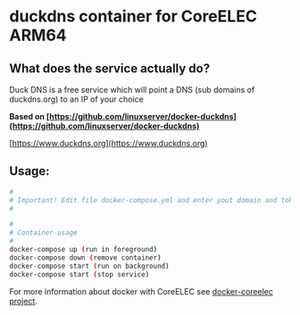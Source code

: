 # duckdns container for CoreELEC ARM64

## What does the service actually do?

Duck DNS is a free service which will point a DNS (sub domains of duckdns.org) to an IP of your choice

**Based on [https://github.com/linuxserver/docker-duckdns](https://github.com/linuxserver/docker-duckdns)**

[https://www.duckdns.org](https://www.duckdns.org)

## Usage:

```bash
#
# Important! Edit file docker-compose.yml and enter yout domain and token previously got at [https://www.duckdns.org](https://www.duckdns.org).
#

#
# Container usage
#
docker-compose up (run in foreground)
docker-compose down (remove container)
docker-compose start (run on background)
docker-compose start (stop service)

```

For more information about docker with CoreELEC see [docker-coreelec project](https://github.com/tamusiunas/docker-coreelec).